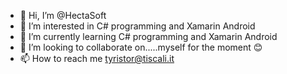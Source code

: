 - 👋 Hi, I’m @HectaSoft
- 👀 I’m interested in C# programming and Xamarin Android
- 🌱 I’m currently learning C# programming and Xamarin Android
- 💞️ I’m looking to collaborate on.....myself for the moment 😊
- 📫 How to reach me tyristor@tiscali.it

<!---
HectaSoft/HectaSoft is a ✨ special ✨ repository because its `README.md` (this file) appears on your GitHub profile.
You can click the Preview link to take a look at your changes.
--->
